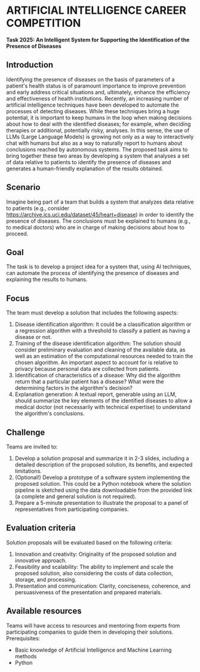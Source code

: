 # ARTIFICIAL INTELLIGENCE CAREER COMPETITION

**Task 2025: An Intelligent System for Supporting the Identification of the Presence
of Diseases**

## Introduction

Identifying the presence of diseases on the basis of parameters of a patient's health status is of
paramount importance to improve prevention and early address critical situations and, ultimately,
enhance the efficiency and effectiveness of health institutions. Recently, an increasing number of
artificial intelligence techniques have been developed to automate the processes of detecting diseases.
While these techniques bring a huge potential, it is important to keep humans in the loop when making
decisions about how to deal with the identified diseases; for example, when deciding therapies or
additional, potentially risky, analyses. In this sense, the use of LLMs (Large Language Models) is
growing not only as a way to interactively chat with humans but also as a way to naturally report to
humans about conclusions reached by autonomous systems. The proposed task aims to bring together
these two areas by developing a system that analyses a set of data relative to patients to identify the
presence of diseases and generates a human-friendly explanation of the results obtained.

## Scenario

Imagine being part of a team that builds a system that analyzes data relative to patients (e.g., consider
https://archive.ics.uci.edu/dataset/45/heart+disease) in order to identify the presence of diseases. The
conclusions must be explained to humans (e.g., to medical doctors) who are in charge of making
decisions about how to proceed.

## Goal

The task is to develop a project idea for a system that, using AI techniques, can automate the process
of identifying the presence of diseases and explaining the results to humans.

## Focus

The team must develop a solution that includes the following aspects:

1. Disease identification algorithm: It could be a classification algorithm or a regression algorithm
   with a threshold to classify a patient as having a disease or not.
2. Training of the disease identification algorithm: The solution should consider preliminary
   evaluation and cleaning of the available data, as well as an estimation of the computational resources
   needed to train the chosen algorithm. An important aspect to account for is relative to privacy because
   personal data are collected from patients.
3. Identification of characteristics of a disease: Why did the algorithm return that a particular
   patient has a disease? What were the determining factors in the algorithm's decision?
4. Explanation generation: A textual report, generable using an LLM, should summarize the key
   elements of the identified diseases to allow a medical doctor (not necessarily with technical expertise)
   to understand the algorithm's conclusions.

## Challenge

Teams are invited to:

1. Develop a solution proposal and summarize it in 2-3 slides, including a detailed description of the
   proposed solution, its benefits, and expected limitations.
2. (Optional!) Develop a prototype of a software system implementing the proposed solution. This
   could be a Python notebook where the solution pipeline is sketched using the data downloadable from
   the provided link (a complete and general solution is not required).
3. Prepare a 5-minute presentation to illustrate the proposal to a panel of representatives from
   participating companies.

## Evaluation criteria

Solution proposals will be evaluated based on the following criteria:

1. Innovation and creativity: Originality of the proposed solution and innovative approach.
2. Feasibility and scalability: The ability to implement and scale the proposed solution, also
   considering the costs of data collection, storage, and processing.
3. Presentation and communication: Clarity, conciseness, coherence, and persuasiveness of the
   presentation and prepared materials.

## Available resources

Teams will have access to resources and mentoring from experts from participating companies to
guide them in developing their solutions.
Prerequisites:

- Basic knowledge of Artificial Intelligence and Machine Learning methods
- Python
